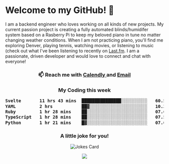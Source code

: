<h1> Welcome to my GitHub! 👋 </h1>


  I am a backend engineer who loves working on all kinds of new projects. My current passion project is creating a fully automated blinds/humidifer system based on a Rasberry Pi to keep my beloved piano in tune no matter changing weather conditions. When I am not practicing piano, you'll find me exploring Denver, playing tennis, watching movies, or listening to music (check out what I've been listening to recently on [Last.fm](https://www.last.fm/user/mballa000). I am a passionate, driven developer and would love to connect and chat with everyone!

<h3 align = "center"> 📫 Reach me with <a href = "https://calendly.com/msbrandt00/30min"> Calendly </a> and <a href="mailto:msbrandt00@gmail.com">Email</a> 
 </h3>


 
<div align = "center"
[![Anurag's GitHub stats](https://github-readme-stats.vercel.app/api?username=mbrandt00)](https://github.com/anuraghazra/github-readme-stats)
          </div>
<h3 align="center">
  My Coding this week
<!--START_SECTION:waka-->

```txt
Svelte       11 hrs 43 mins  ███████████████░░░░░░░░░░   60.57 %
YAML         2 hrs           ██▓░░░░░░░░░░░░░░░░░░░░░░   10.37 %
Ruby         1 hr 28 mins    ██░░░░░░░░░░░░░░░░░░░░░░░   07.63 %
TypeScript   1 hr 28 mins    ██░░░░░░░░░░░░░░░░░░░░░░░   07.59 %
Python       1 hr 21 mins    █▓░░░░░░░░░░░░░░░░░░░░░░░   07.02 %
```

<!--END_SECTION:waka-->

### A little joke for you!

![Jokes Card](https://readme-jokes.vercel.app/api?hideBorder)

<a href="https://www.linkedin.com/in/mbrandt00/"><img src="https://img.shields.io/badge/linkedin-%230077B5.svg?&style=for-the-badge&logo=linkedin&logoColor=white" /></a>
